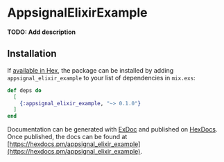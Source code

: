 # AppsignalElixirExample

**TODO: Add description**

## Installation

If [available in Hex](https://hex.pm/docs/publish), the package can be installed
by adding `appsignal_elixir_example` to your list of dependencies in `mix.exs`:

```elixir
def deps do
  [
    {:appsignal_elixir_example, "~> 0.1.0"}
  ]
end
```

Documentation can be generated with [ExDoc](https://github.com/elixir-lang/ex_doc)
and published on [HexDocs](https://hexdocs.pm). Once published, the docs can
be found at [https://hexdocs.pm/appsignal_elixir_example](https://hexdocs.pm/appsignal_elixir_example).

